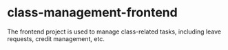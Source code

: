 # class-management-frontend
The frontend project is used to manage class-related tasks, including leave requests, credit management, etc.
